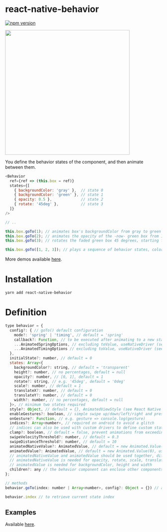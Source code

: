 # react-native-behavior

[![npm version](https://badge.fury.io/js/react-native-behavior.svg)](https://badge.fury.io/js/react-native-behavior)

<img src="https://raw.githubusercontent.com/sonaye/react-native-behavior/master/examples/demos/demo1.gif" width="400">

You define the behavior states of the component, and then animate between them.

```javascript
<Behavior
  ref={ref => (this.box = ref)}
  states={[
    { backgroundColor: 'gray' },  // state 0
    { backgroundColor: 'green' }, // state 1
    { opacity: 0.5 },             // state 2
    { rotate: '45deg' },          // state 3
  ]}
/>

// ..

this.box.goTo(1); // animates box's backgroundColor from gray to green
this.box.goTo(2); // animates the opacity of the -now- green box from 1 to 0.5
this.box.goTo(3); // rotates the faded green box 45 degrees, starting from 0

this.box.goTo([1, 2, 3]); // plays a sequence of behavior states, colorize then fade then tilt
```

More demos available [here](https://github.com/sonaye/react-native-behavior/tree/master/examples/demos).

# Installation
`yarn add react-native-behavior`

# Definition
```javascript
type behavior = {
  config?: { // goTo() default configuration
    mode?: 'spring' | 'timing', // default = 'spring'
    callback?: Function, // to be executed after animating to a new state
    ...AnimatedSpringOptions, // excluding toValue, useNativeDriver (see React Native docs)
    ...AnimatedTimingOptions // excluding toValue, useNativeDriver (see React Native docs)
  },
  initialState?: number, // default = 0
  states: Array<{
    backgroundColor?: string, // default = 'transparent'
    height?: number, // no percentages, default = null
    opacity?: number, // [0, 1], default = 1
    rotate?: string, // e.g. '45deg', default = '0deg'
    scale?: number, // default = 1
    translateX?: number, // default = 0
    translateY?: number, // default = 0
    width?: number, // no percentages, default = null
  }>, // minimum two states required
  style?: Object, // default = {}, AnimatedViewStyle (see React Native docs)
  enableGestures?: boolean, // simple swipe up/down/left/right and pressed/long pressed
  onGesture?: Function, // e.g. gesture => console.log(gesture)
  indices?: Array<number>, // required on android to avoid a glitch
  // indices can also be used with custom drivers to define custom state keys/values
  clamp?: boolean, // default = false, prevent animations from exceeding their ranges
  swipeVelocityThreshold?: number, // default = 0.3
  swipeDistanceThreshold?: number, // default = 10
  animatedNativeValue?: AnimatedValue, // default = new Animated.Value(0), use a custom native driver
  animatedValue?: AnimatedValue, // default = new Animated.Value(0), use a custom driver
  // animatedNativeValue and animatedValue should be used together, different instances of Animated.Value
  // animatedNativeValue is needed for opacity, rotate, scale, translateX and translateY
  // animatedValue is needed for backgroundColor, height and width
  children?: any // the behavior component can enclose other components, can enclose another behavior too
};

// methods
behavior.goTo(index: number | Array<number>, config?: Object = {}) // animate to a specific behavior state

behavior.index // to retrieve current state index
```

## Examples
Available [here](https://github.com/sonaye/react-native-behavior/tree/master/examples).
